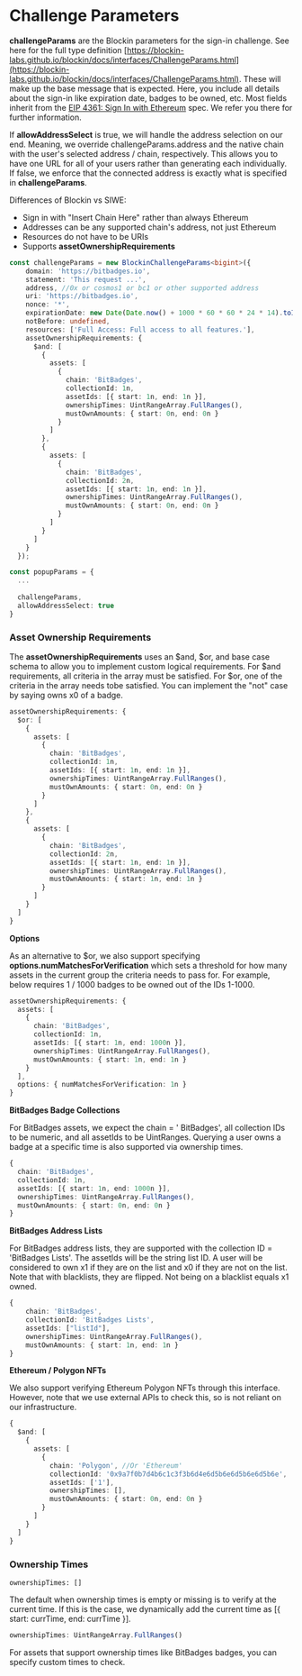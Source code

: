 # Challenge Parameters

**challengeParams** are the Blockin parameters for the sign-in challenge. See here for the full type definition [https://blockin-labs.github.io/blockin/docs/interfaces/ChallengeParams.html](https://blockin-labs.github.io/blockin/docs/interfaces/ChallengeParams.html). These will make up the base message that is expected. Here, you include all details about the sign-in like expiration date, badges to be owned, etc. Most fields inherit from the [EIP 4361: Sign In with Ethereum](https://eips.ethereum.org/EIPS/eip-4361) spec. We refer you there for further information.

If **allowAddressSelect** is true, we will handle the address selection on our end. Meaning, we override challengeParams.address and the native chain with the user's selected address / chain, respectively. This allows you to have one URL for all of your users rather than generating each individually. If false, we enforce that the connected address is exactly what is specified in **challengeParams**.

Differences of Blockin vs SIWE:

* Sign in with "Insert Chain Here" rather than always Ethereum
* Addresses can be any supported chain's address, not just Ethereum
* Resources do not have to be URIs
* Supports **assetOwnershipRequirements**

```typescript
const challengeParams = new BlockinChallengeParams<bigint>({
    domain: 'https://bitbadges.io',
    statement: 'This request ...',
    address, //0x or cosmos1 or bc1 or other supported address
    uri: 'https://bitbadges.io',
    nonce: '*',
    expirationDate: new Date(Date.now() + 1000 * 60 * 60 * 24 * 14).toISOString(),
    notBefore: undefined,
    resources: ['Full Access: Full access to all features.'],
    assetOwnershipRequirements: {
      $and: [
        {
          assets: [
            {
              chain: 'BitBadges',
              collectionId: 1n,
              assetIds: [{ start: 1n, end: 1n }],
              ownershipTimes: UintRangeArray.FullRanges(),
              mustOwnAmounts: { start: 0n, end: 0n }
            }
          ]
        },
        {
          assets: [
            {
              chain: 'BitBadges',
              collectionId: 2n,
              assetIds: [{ start: 1n, end: 1n }],
              ownershipTimes: UintRangeArray.FullRanges(),
              mustOwnAmounts: { start: 0n, end: 0n }
            }
          ]
        }
      ]
    }
  });

const popupParams = {
  ...
  
  challengeParams,
  allowAddressSelect: true
}
```



### **Asset Ownership Requirements**

The **assetOwnershipRequirements** uses an $and, $or, and base case schema to allow you to implement custom logical requirements. For $and requirements, all criteria in the array must be satisfied. For $or, one of the criteria in the array needs tobe satisfied.  You can implement the "not" case by saying owns x0 of a badge.

```typescript
assetOwnershipRequirements: {
  $or: [
    {
      assets: [
        {
          chain: 'BitBadges',
          collectionId: 1n,
          assetIds: [{ start: 1n, end: 1n }],
          ownershipTimes: UintRangeArray.FullRanges(),
          mustOwnAmounts: { start: 0n, end: 0n }
        }
      ]
    },
    {
      assets: [
        {
          chain: 'BitBadges',
          collectionId: 2n,
          assetIds: [{ start: 1n, end: 1n }],
          ownershipTimes: UintRangeArray.FullRanges(),
          mustOwnAmounts: { start: 1n, end: 1n }
        }
      ]
    }
  ]
}
```

**Options**

As an alternative to $or, we also support specifying **options.numMatchesForVerification** which sets a threshold for how many assets in the current group the criteria needs to pass for. For example, below requires 1 / 1000 badges to be owned out of the IDs 1-1000.

```typescript
assetOwnershipRequirements: {
  assets: [
    {
      chain: 'BitBadges',
      collectionId: 1n,
      assetIds: [{ start: 1n, end: 1000n }],
      ownershipTimes: UintRangeArray.FullRanges(),
      mustOwnAmounts: { start: 1n, end: 1n }
    }
  ],
  options: { numMatchesForVerification: 1n }
}
```

**BitBadges Badge Collections**

For BitBadges assets, we expect the chain = ' BitBadges', all collection IDs to be numeric, and all assetIds to be UintRanges. Querying a user owns a badge at a specific time is also supported via ownership times.

```typescript
{
  chain: 'BitBadges',
  collectionId: 1n,
  assetIds: [{ start: 1n, end: 1000n }],
  ownershipTimes: UintRangeArray.FullRanges(),
  mustOwnAmounts: { start: 0n, end: 0n }
}
```

**BitBadges Address Lists**

For BitBadges address lists, they are supported with the collection ID = 'BitBadges Lists'. The assetIds will be the string list ID. A user will be considered to own x1 if they are on the list and x0 if they are not on the list. Note that with blacklists, they are flipped. Not being on a blacklist equals x1 owned.

```typescript
{
    chain: 'BitBadges',
    collectionId: 'BitBadges Lists',
    assetIds: ["listId"],
    ownershipTimes: UintRangeArray.FullRanges(),
    mustOwnAmounts: { start: 1n, end: 1n }
}
```

**Ethereum / Polygon NFTs**

We also support verifying Ethereum Polygon NFTs through this interface. However, note that we use external APIs to check this, so is not reliant on our infrastructure.

```typescript
{
  $and: [
    {
      assets: [
        {
          chain: 'Polygon', //Or 'Ethereum'
          collectionId: '0x9a7f0b7d4b6c1c3f3b6d4e6d5b6e6d5b6e6d5b6e',
          assetIds: ['1'],
          ownershipTimes: [],
          mustOwnAmounts: { start: 0n, end: 0n }
        }
      ]
    }
  ]
}
```

### **Ownership Times** <a href="#ownership-times" id="ownership-times"></a>

```
ownershipTimes: []
```

The default when ownership times is empty or missing is to verify at the current time. If this is the case, we dynamically add the current time as \[{ start: currTime, end: currTime }].&#x20;

```typescript
ownershipTimes: UintRangeArray.FullRanges()
```

For assets that support ownership times like BitBadges badges, you can specify custom times to check.
